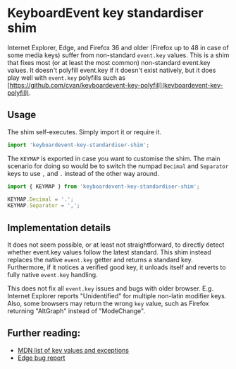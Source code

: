 # KeyboardEvent key standardiser shim

Internet Explorer, Edge, and Firefox 36 and older (Firefox up to 48 in case of some media keys) suffer from non-standard `event.key` values. This is a shim that fixes most (or at least the most common) non-standard event.key values. It doesn't polyfill event.key if it doesn't exist natively, but it does play well with `event.key` polyfills such as [https://github.com/cvan/keyboardevent-key-polyfill](keyboardevent-key-polyfill).

## Usage

The shim self-executes. Simply import it or require it.

```js
import 'keyboardevent-key-standardiser-shim';
```

The `KEYMAP` is exported in case you want to customise the shim. The main scenario for doing so would be to switch the numpad `Decimal` and `Separator` keys to use `,` and `.` instead of the other way around.

```js
import { KEYMAP } from 'keyboardevent-key-standardiser-shim';

KEYMAP.Decimal = '.';
KEYMAP.Separator = ',';
```

## Implementation details

It does not seem possible, or at least not straightforward, to directly detect whether event.key values follow the latest standard. This shim instead replaces the native `event.key` getter and returns a standard key. Furthermore, if it notices a verified good key, it unloads itself and reverts to fully native `event.key` handling.

This does not fix all `event.key` issues and bugs with older browser. E.g. Internet Explorer reports "Unidentified" for multiple non-latin modifier keys. Also, some browsers may return the wrong `key` value, such as Firefox returning "AltGraph" instead of "ModeChange".

## Further reading:

 * [MDN list of key values and exceptions](https://developer.mozilla.org/en-US/docs/Web/API/KeyboardEvent/key/Key_Values)
 * [Edge bug report](https://developer.microsoft.com/en-us/microsoft-edge/platform/issues/8860571)
